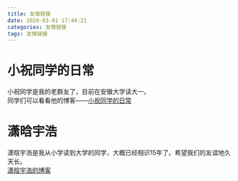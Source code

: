 ```yaml
---
title: 友情链接
date: 2020-03-01 17:44:21
categories: 友情链接
tags: 友情链接
---
```

# 小祝同学的日常
小祝同学是我的老群友了，目前在安徽大学读大一。  
同学们可以看看他的博客——[小祝同学的日常](http://www.zzy2001.com)

# 潇晗宇浩
潇晗宇浩是我从小学读到大学的同学，大概已经相识15年了。希望我们的友谊地久天长。  
[潇晗宇浩的博客](http://achjqz.github.io/blog)